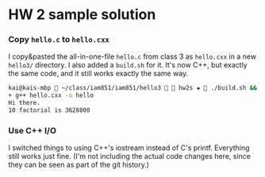 # HW 2 sample solution

### Copy `hello.c` to `hello.cxx`

I copy&pasted the all-in-one-file `hello.c` from class 3 as `hello.cxx` in a new `hello3/` directory. I also added a `build.sh` for it. It's now C++, but exactly the same code, and it still works exactly the same way.

```sh
kai@kais-mbp  ~/class/iam851/iam851/hello3   hw2s ✚  ./build.sh && ./hello
+ g++ hello.cxx -o hello
Hi there.
10 factorial is 3628800

```

### Use C++ I/O

I switched things to using C++'s iostream instead of C's printf. Everything still works just fine. (I'm not including the actual code changes here, since they can be seen as part of the git history.)
